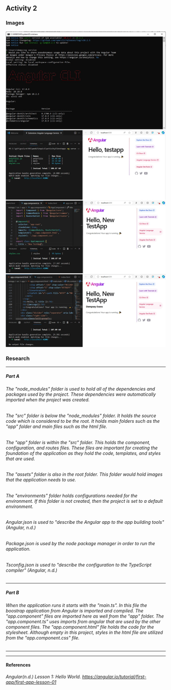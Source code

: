 ## **Activity 2**
### **Images**
![The Angular Version](angularVersion.jpg 'Angular Version')
![Testapp running](testapp.jpg 'TestApp Running')
![Title change in browser](newTitle.jpg 'New title in the browser')
![Message](message.jpg 'Display of message member with name')

### **Research**
***
##### Part A
###### The "node_modules" folder is used to hold all of the dependencies and packages used by the project. These dependencies were automatically imported when the project was created.

###### The "src" folder is below the "node_modules" folder. It holds the source code which is considered to be the root. It holds main folders such as the "app" folder and main files such as the html file.

###### The "app" folder is within the "src" folder. This holds the component, configuration, and routes files. These files are important for creating the foundation of the application as they hold the code, templates, and styles that are used.

###### The "assets" folder is also in the root folder. This folder would hold images that the application needs to use.

###### The "environments" folder holds configurations needed for the environment. If this folder is not created, then the project is set to a default environment.

###### Angular.json is used to "describe the Angular app to the app building tools" (Angular, n.d.)

###### Package.json is used by the node package manager in order to run the application.

###### Tsconfig.json is used to "describe the configuration to the TypeScript compiler" (Angular, n.d.)
***
##### Part B
###### When the application runs it starts with the "main.ts". In this file the boostrap application from Angular is imported and compiled. The "app.component" files are imported here as well from the "app" folder. The "app.component.ts" uses imports from angular that are used by the other component files. The "app.component.html" file holds the code for the stylesheet. Although empty in this project, styles in the html file are utilized from the "app.component.css" file. 

***
***

#### References
###### Angular(n.d.) Lesson 1: Hello World. https://angular.io/tutorial/first-app/first-app-lesson-01
